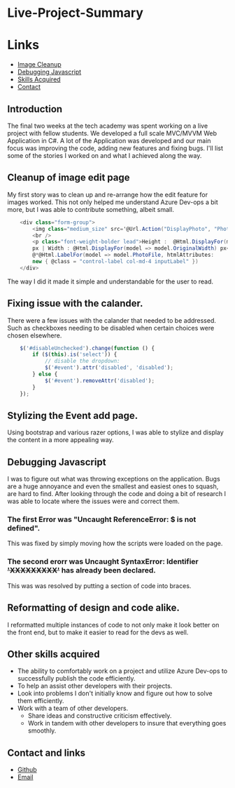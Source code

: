 # Live-Project-Summary

# Links
- [Image Cleanup](#Cleanup-of-image-edit-page)
- [Debugging Javascript](#Debugging-Javascript)
- [Skills Acquired](#Other-skills-acquired)
- [Contact](#Contact-and-links)
## Introduction
The final two weeks at the tech academy was spent working on a live project with fellow students. 
We developed a full scale MVC/MVVM Web Application in C#. A lot of the Application was developed and our main focus was improving the code, adding new features and fixing bugs. 
I'll list some of the stories I worked on and what I achieved along the way.



## Cleanup of image edit page
My first story was to clean up and re-arrange how the edit feature for images worked. This not only helped me understand Azure Dev-ops a bit more, but I was able to contribute something, albeit small.

```csharp
    <div class="form-group">
        <img class="medium_size" src='@Url.Action("DisplayPhoto", "Photo", new { id = Model.PhotoId })' />
        <br />
        <p class="font-weight-bolder lead">Height :  @Html.DisplayFor(model => model.OriginalHeight)
        px | Width : @Html.DisplayFor(model => model.OriginalWidth) px</p>
        @*@Html.LabelFor(model => model.PhotoFile, htmlAttributes: 
        new { @class = "control-label col-md-4 inputLabel" })
    </div>
```

The way I did it made it simple and understandable for the user to read.

## Fixing issue with the calander.
There were a few issues with the calander that needed to be addressed. Such as checkboxes needing to be disabled when certain choices were chosen elsewhere.

```Javascript
    $('#disableUnchecked').change(function () {
        if ($(this).is('select')) {
            // disable the dropdown:
            $('#event').attr('disabled', 'disabled');
        } else {
            $('#event').removeAttr('disabled');
        }
    });
```
## Stylizing the Event add page.
Using bootstrap and various razer options, I was able to stylize and display the content in a more appealing way.


## Debugging Javascript
I was to figure out what was throwing exceptions on the application. Bugs are a huge annoyance and even the smallest and easiest ones to squash, are hard to find. After looking through the code and doing a bit of research I was able to locate where the issues were and correct them. 

### The first Error was "Uncaught ReferenceError: $ is not defined".
This was fixed by simply moving how the scripts were loaded on the page.

### The second erorr was Uncaught SyntaxError: Identifier ~~'XXXXXXXXX'~~ has already been declared.
This was was resolved by putting a section of code into braces.

## Reformatting of design and code alike.
I reformatted multiple instances of code to not only make it look better on the front end, but to make it easier to read for the devs as well.

## Other skills acquired
- The ability to comfortably work on a project and utilize Azure Dev-ops to successfully publish the code efficiently.
- To help an assist other developers with their projects.
- Look into problems I don't initially know and figure out how to solve them efficiently.
- Work with a team of other developers.
  - Share ideas and constructive criticism effectively.
  - Work in tandem with other developers to insure that everything goes smoothly.

## Contact and links
- [Github](https://github.com/Gruzzly-bear)
- [Email](mailto:gruzzly-bear@outlook.com?subject=Hey%20There!)
